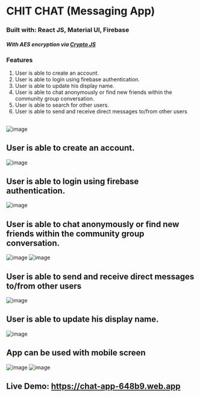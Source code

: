 # CHIT CHAT (Messaging App)
### Built with: React JS, Material UI, Firebase
##### With AES encryption via [Crypto JS](https://www.npmjs.com/package/crypto-js)

### Features

1. User is able to create an account.
2. User is able to login using firebase authentication.
3. User is able to update his display name.
4. User is able to chat anonymously or find new friends within the community group conversation.
5. User is able to search for other users.
6. User is able to send and receive direct messages to/from other users

##
![image](https://user-images.githubusercontent.com/81558435/132973888-b562a0ab-4dfa-4bf8-967a-74857cfe642e.png)

## User is able to create an account.
![image](https://user-images.githubusercontent.com/81558435/132974440-0e36ad98-042f-4fcd-9e81-bc6f98ca3e99.png)

## User is able to login using firebase authentication.
![image](https://user-images.githubusercontent.com/81558435/132974435-61d690e3-2463-4151-9085-48ef5728c0b7.png)

## User is able to chat anonymously or find new friends within the community group conversation.
![image](https://user-images.githubusercontent.com/81558435/132974467-08417326-d88e-4875-b0e7-bfefe1cb4e91.png)
![image](https://user-images.githubusercontent.com/81558435/132974309-70764da6-299e-4643-b08a-41ed5c3d6629.png)

## User is able to send and receive direct messages to/from other users
![image](https://user-images.githubusercontent.com/81558435/132974366-30b1efbd-3953-404e-a982-d6ac857902c2.png)

## User is able to update his display name.
![image](https://user-images.githubusercontent.com/81558435/132974410-acf0370a-043f-4133-86de-41234cd5b9e4.png)


## App can be used with mobile screen
![image](https://user-images.githubusercontent.com/81558435/132976461-14277be8-8814-40d4-90d3-051678f723a9.png)
![image](https://user-images.githubusercontent.com/81558435/132976510-32e11efb-a632-4d22-8094-7834aa339509.png)


## Live Demo: https://chat-app-648b9.web.app
